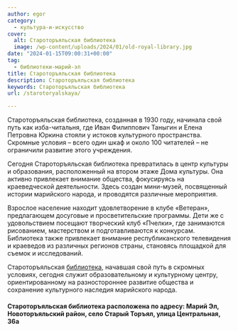 ```yaml
---
author: egor
category:
  - культура-и-искусство
cover:
  alt: Староторъяльская библиотека
  image: /wp-content/uploads/2024/01/old-royal-library.jpg
date: "2024-01-15T09:00:31+00:00"
tag:
  - библиотеки-марий-эл
title: Староторъяльская библиотека
description: Староторъяльская библиотека
keywords: Староторъяльская библиотека
url: /starotoryalskaya/

---
```

Староторъяльская библиотека, созданная в 1930 году, начинала свой путь как изба-читальня, где Иван Филиппович Таныгин и Елена Петровна Юркина стояли у истоков культурного пространства. Скромные условия – всего один шкаф и около 100 читателей – не ограничили развитие этого учреждения.

Сегодня Староторъяльская библиотека превратилась в центр культуры и образования, расположенный на втором этаже Дома культуры. Она активно привлекает внимание общества, фокусируясь на краеведческой деятельности. Здесь создан мини-музей, посвященный истории марийского народа, и проводятся различные мероприятия.

Взрослое население находит удовлетворение в клубе «Ветеран», предлагающем досуговые и просветительские программы. Дети же с удовольствием посещают творческий клуб «Пчелки», где занимаются рисованием, мастерством и подготавливаются к конкурсам. Библиотека также привлекает внимание республиканского телевидения и краеведов из различных регионов страны, становясь площадкой для съемок и исследований.

Староторъяльская [библиотека](/kniga_darit_vdohnovenie/), начавшая свой путь в скромных условиях, сегодня служит образовательному и культурному центру, ориентированному на разностороннее развитие общества и сохранение культурного наследия марийского народа.

#### Староторъяльская библиотека расположена по адресу: Марий Эл, Новоторъяльский район, село Старый Торъял, улица Центральная, 36а
